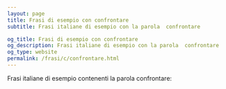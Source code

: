 ```yaml
---
layout: page
title: Frasi di esempio con confrontare 
subtitle: Frasi italiane di esempio con la parola  confrontare

og_title: Frasi di esempio con confrontare 
og_description: Frasi italiane di esempio con la parola  confrontare
og_type: website
permalink: /frasi/c/confrontare.html
---
```


Frasi italiane di esempio contenenti la parola confrontare:


